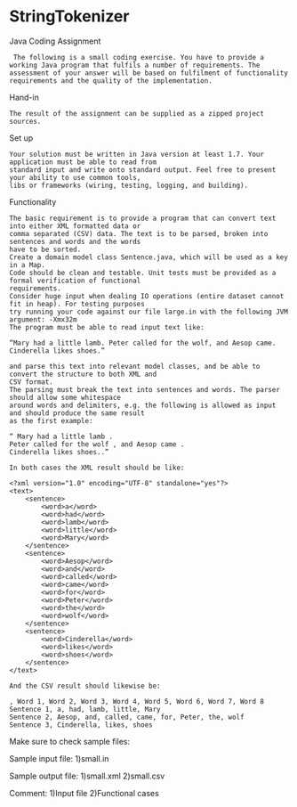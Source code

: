 # StringTokenizer

Java Coding Assignment

     The following is a small coding exercise. You have to provide a working Java program that fulfils a number of requirements. The assessment of your answer will be based on fulfilment of functionality requirements and the quality of the implementation.

Hand-in

    The result of the assignment can be supplied as a zipped project sources.

Set up

    Your solution must be written in Java version at least 1.7. Your application must be able to read from
    standard input and write onto standard output. Feel free to present your ability to use common tools,
    libs or frameworks (wiring, testing, logging, and building).

Functionality

    The basic requirement is to provide a program that can convert text into either XML formatted data or
    comma separated (CSV) data. The text is to be parsed, broken into sentences and words and the words
    have to be sorted.
    Create a domain model class Sentence.java, which will be used as a key in a Map.
    Code should be clean and testable. Unit tests must be provided as a formal verification of functional
    requirements.
    Consider huge input when dealing IO operations (entire dataset cannot fit in heap). For testing purposes
    try running your code against our file large.in with the following JVM argument: -Xmx32m
    The program must be able to read input text like:

    “Mary had a little lamb. Peter called for the wolf, and Aesop came.
    Cinderella likes shoes.”

    and parse this text into relevant model classes, and be able to convert the structure to both XML and
    CSV format.
    The parsing must break the text into sentences and words. The parser should allow some whitespace
    around words and delimiters, e.g. the following is allowed as input and should produce the same result
    as the first example:

    “ Mary had a little lamb .
    Peter called for the wolf , and Aesop came .
    Cinderella likes shoes..”

    In both cases the XML result should be like:

    <?xml version="1.0" encoding="UTF-8" standalone="yes"?>
    <text>
    	<sentence>
    		<word>a</word>
    		<word>had</word>
    		<word>lamb</word>
    		<word>little</word>
    		<word>Mary</word>
    	</sentence>
    	<sentence>
    		<word>Aesop</word>
    		<word>and</word>
    		<word>called</word>
    		<word>came</word>
    		<word>for</word>
    		<word>Peter</word>
    		<word>the</word>
    		<word>wolf</word>
    	</sentence>
    	<sentence>
    		<word>Cinderella</word>
    		<word>likes</word>
    		<word>shoes</word>
    	</sentence>
    </text>

    And the CSV result should likewise be:

    , Word 1, Word 2, Word 3, Word 4, Word 5, Word 6, Word 7, Word 8
    Sentence 1, a, had, lamb, little, Mary
    Sentence 2, Aesop, and, called, came, for, Peter, the, wolf
    Sentence 3, Cinderella, likes, shoes
    
Make sure to check sample files:

Sample input file:
  1)small.in
  
Sample output file:
  1)small.xml
  2)small.csv
  
Comment:
  1)Input file
  2)Functional cases
         
         
